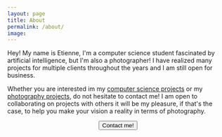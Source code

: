```yaml
---
layout: page
title: About
permalink: /about/
image:
---
```


Hey!
My name is Etienne, I'm a computer science student fascinated by artificial intelligence, but I'm also a photographer!
I have realized many projects for multiple clients throughout the years and I am still open for business.

Whether you are interested im my [computer science projects](https://etiennecollin.com/projects) or my [photography projects](https://etiennecollin.com/photography), do not hesitate to contact me!
I am open to collaborating on projects with others it will be my pleasure, if that's the case, to help you make your vision a reality in terms of photography.

<div style="text-align:center">
	<button class="button button--small" onclick="location.href='https://etiennecollin.com/contact/';" type="button">Contact me!</button>
</div>
